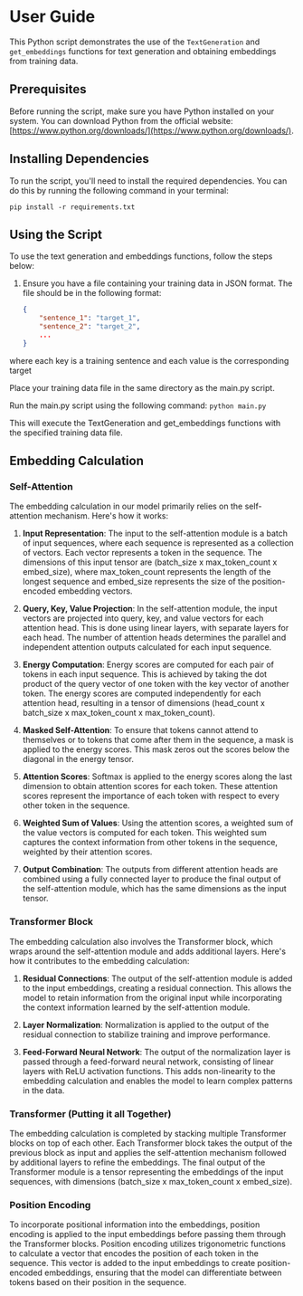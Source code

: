 # User Guide

This Python script demonstrates the use of the `TextGeneration` and `get_embeddings` functions for text generation and obtaining embeddings from training data.

## Prerequisites

Before running the script, make sure you have Python installed on your system. You can download Python from the official website: [https://www.python.org/downloads/](https://www.python.org/downloads/).

## Installing Dependencies

To run the script, you'll need to install the required dependencies. You can do this by running the following command in your terminal:

``` pip install -r requirements.txt ```


## Using the Script

To use the text generation and embeddings functions, follow the steps below:

1. Ensure you have a file containing your training data in JSON format. The file should be in the following format:

   ```json
   {
       "sentence_1": "target_1",
       "sentence_2": "target_2",
       ...
   }
   
where each key is a training sentence and each value is the corresponding target



Place your training data file in the same directory as the main.py script.

Run the main.py script using the following command:
```python main.py```

This will execute the TextGeneration and get_embeddings functions with the specified training data file.




## Embedding Calculation

### Self-Attention

The embedding calculation in our model primarily relies on the self-attention mechanism. Here's how it works:

1. **Input Representation**: The input to the self-attention module is a batch of input sequences, where each sequence is represented as a collection of vectors. Each vector represents a token in the sequence. The dimensions of this input tensor are (batch_size x max_token_count x embed_size), where max_token_count represents the length of the longest sequence and embed_size represents the size of the position-encoded embedding vectors.

2. **Query, Key, Value Projection**: In the self-attention module, the input vectors are projected into query, key, and value vectors for each attention head. This is done using linear layers, with separate layers for each head. The number of attention heads determines the parallel and independent attention outputs calculated for each input sequence.

3. **Energy Computation**: Energy scores are computed for each pair of tokens in each input sequence. This is achieved by taking the dot product of the query vector of one token with the key vector of another token. The energy scores are computed independently for each attention head, resulting in a tensor of dimensions (head_count x batch_size x max_token_count x max_token_count).

4. **Masked Self-Attention**: To ensure that tokens cannot attend to themselves or to tokens that come after them in the sequence, a mask is applied to the energy scores. This mask zeros out the scores below the diagonal in the energy tensor.

5. **Attention Scores**: Softmax is applied to the energy scores along the last dimension to obtain attention scores for each token. These attention scores represent the importance of each token with respect to every other token in the sequence.

6. **Weighted Sum of Values**: Using the attention scores, a weighted sum of the value vectors is computed for each token. This weighted sum captures the context information from other tokens in the sequence, weighted by their attention scores.

7. **Output Combination**: The outputs from different attention heads are combined using a fully connected layer to produce the final output of the self-attention module, which has the same dimensions as the input tensor.

### Transformer Block

The embedding calculation also involves the Transformer block, which wraps around the self-attention module and adds additional layers. Here's how it contributes to the embedding calculation:

1. **Residual Connections**: The output of the self-attention module is added to the input embeddings, creating a residual connection. This allows the model to retain information from the original input while incorporating the context information learned by the self-attention module.

2. **Layer Normalization**: Normalization is applied to the output of the residual connection to stabilize training and improve performance.

3. **Feed-Forward Neural Network**: The output of the normalization layer is passed through a feed-forward neural network, consisting of linear layers with ReLU activation functions. This adds non-linearity to the embedding calculation and enables the model to learn complex patterns in the data.

### Transformer (Putting it all Together)

The embedding calculation is completed by stacking multiple Transformer blocks on top of each other. Each Transformer block takes the output of the previous block as input and applies the self-attention mechanism followed by additional layers to refine the embeddings. The final output of the Transformer module is a tensor representing the embeddings of the input sequences, with dimensions (batch_size x max_token_count x embed_size).

### Position Encoding

To incorporate positional information into the embeddings, position encoding is applied to the input embeddings before passing them through the Transformer blocks. Position encoding utilizes trigonometric functions to calculate a vector that encodes the position of each token in the sequence. This vector is added to the input embeddings to create position-encoded embeddings, ensuring that the model can differentiate between tokens based on their position in the sequence.


